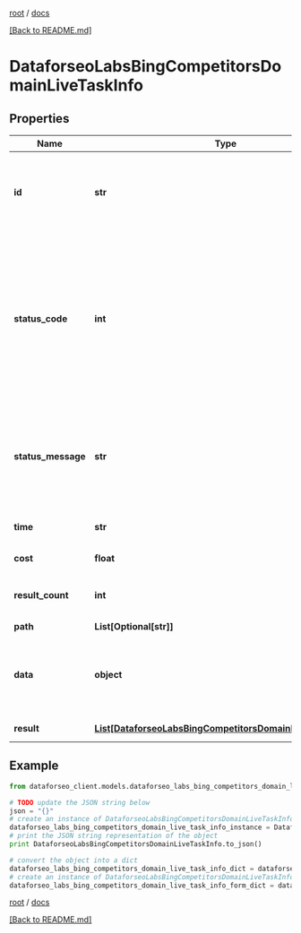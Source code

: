 [root](./../ "root") / [docs](./ "docs")

[[Back to README.md]](./../README.md "[Back to README.md]")

# DataforseoLabsBingCompetitorsDomainLiveTaskInfo

## Properties

Name | Type | Description | Notes
------------ | ------------- | ------------- | -------------
**id** | **str** | task identifier unique task identifier in our system in the UUID format | [optional]
**status_code** | **int** | status code of the task generated by DataForSEO, can be within the following range: 10000-60000 you can find the full list of the response codes here | [optional]
**status_message** | **str** | informational message of the task you can find the full list of general informational messages here | [optional]
**time** | **str** | execution time, seconds | [optional]
**cost** | **float** | total tasks cost, USD | [optional]
**result_count** | **int** | number of elements in the result array | [optional]
**path** | **List[Optional[str]]** | URL path | [optional]
**data** | **object** | contains the same parameters that you specified in the POST request | [optional]
**result** | [**List[DataforseoLabsBingCompetitorsDomainLiveResultInfo]**](DataforseoLabsBingCompetitorsDomainLiveResultInfo.md) | array of results | [optional]

## Example

```python
from dataforseo_client.models.dataforseo_labs_bing_competitors_domain_live_task_info import DataforseoLabsBingCompetitorsDomainLiveTaskInfo

# TODO update the JSON string below
json = "{}"
# create an instance of DataforseoLabsBingCompetitorsDomainLiveTaskInfo from a JSON string
dataforseo_labs_bing_competitors_domain_live_task_info_instance = DataforseoLabsBingCompetitorsDomainLiveTaskInfo.from_json(json)
# print the JSON string representation of the object
print DataforseoLabsBingCompetitorsDomainLiveTaskInfo.to_json()

# convert the object into a dict
dataforseo_labs_bing_competitors_domain_live_task_info_dict = dataforseo_labs_bing_competitors_domain_live_task_info_instance.to_dict()
# create an instance of DataforseoLabsBingCompetitorsDomainLiveTaskInfo from a dict
dataforseo_labs_bing_competitors_domain_live_task_info_form_dict = dataforseo_labs_bing_competitors_domain_live_task_info.from_dict(dataforseo_labs_bing_competitors_domain_live_task_info_dict)
```

  

[root](./../ "root") / [docs](./ "docs")

[[Back to README.md]](./../README.md "[Back to README.md]")